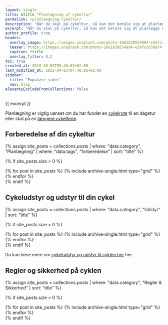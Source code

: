 ```yaml
---
layout: single
title: &title "Planlægning af cykeltur"
permalink: /planlaegning-cykeltur/
description: "Når du skal på cykeltur, så kan det betale sig at planlægge et par enkelte ting på forhånd. Planlægningen kan nemlig gøre hele cykelturen mere behagelig."
excerpt: "Når du skal på cykeltur, så kan det betale sig at planlægge et par enkelte ting på forhånd. Planlægningen kan nemlig gøre hele cykelturen mere behagelig."
author_profile: true
header:
  overlay_image: https://images.unsplash.com/photo-1601839554994-e36fcc65da74?ixid=MnwxMjA3fDB8MHxwaG90by1wYWdlfHx8fGVufDB8fHx8&ixlib=rb-1.2.1&auto=format&fit=crop&h=630&w=1200&q=80
  teaser: https://images.unsplash.com/photo-1601839554994-e36fcc65da74?ixid=MnwxMjA3fDB8MHxwaG90by1wYWdlfHx8fGVufDB8fHx8&ixlib=rb-1.2.1&auto=format&fit=crop&h=300&w=400&q=60
  caption: *title
  overlay_filter: 0.2
toc: true
created_at: 2019-10-03T09:48:02+02:00
last_modified_at: 2021-04-03T07:48:02+02:00
sidebar:
  title: "Populære sider"
  nav: blog
eleventyExcludeFromCollections: false
---
```


{{ excerpt }}

Planlægning er vigtig uanset om du har fundet en [cykelrute](/cykelruter-danmark/) til en dagstur eller skal på en [længere cykelferie](/cykelferie/).

## Forberedelse af din cykeltur

{% assign site_posts = collections.posts | where: "data.category", "Planlægning" | where: "data.tags", "forberedelse" | sort: "title" %}

{% if site_posts.size > 0 %}
<div class="feature__wrapper">
  {% for post in site_posts %}
    {% include archive-single.html type="grid" %}
  {% endfor %}
</div>
{% endif %}

## Cykeludstyr og udstyr til din cykel

{% assign site_posts = collections.posts | where: "data.category", "Udstyr" | sort: "title" %}

{% if site_posts.size > 0 %}
<div class="feature__wrapper">
  {% for post in site_posts %}
    {% include archive-single.html type="grid" %}
  {% endfor %}
</div>
{% endif %}

Du kan læse mere om [cykeludstyr og udstyr til cyklen her](/cykeludstyr/) her.

## Regler og sikkerhed på cyklen

{% assign site_posts = collections.posts | where: "data.category", "Regler & Sikkerhed" | sort: "title" %}

{% if site_posts.size > 0 %}
<div class="feature__wrapper">
  {% for post in site_posts %}
    {% include archive-single.html type="grid" %}
  {% endfor %}
</div>
{% endif %}
